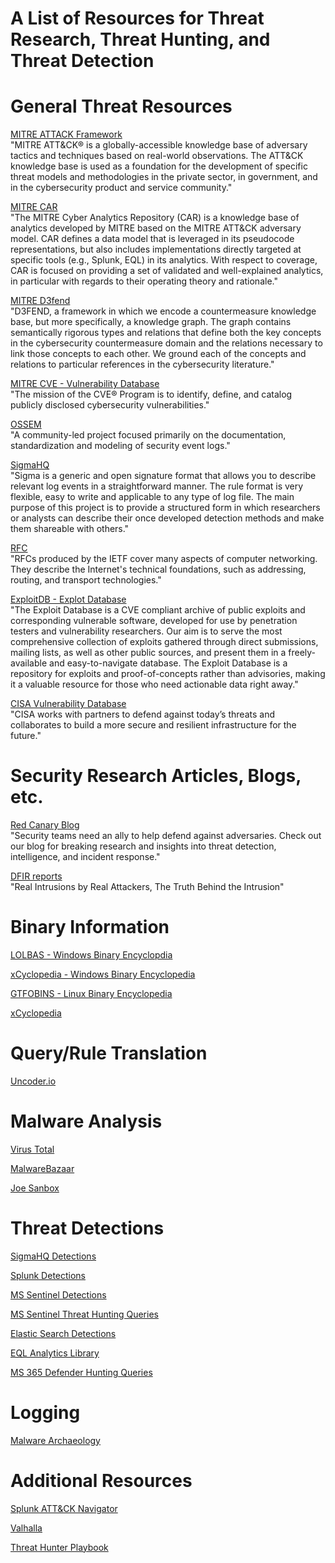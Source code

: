 # A List of Resources for Threat Research, Threat Hunting, and Threat Detection

# General Threat Resources

[MITRE ATTACK Framework](https://attack.mitre.org/)
<br>"MITRE ATT&CK® is a globally-accessible knowledge base of adversary tactics and techniques based on real-world observations. The ATT&CK knowledge base is used as a foundation for the development of specific threat models and methodologies in the private sector, in government, and in the cybersecurity product and service community."

[MITRE CAR](https://car.mitre.org/coverage/)
<br>"The MITRE Cyber Analytics Repository (CAR) is a knowledge base of analytics developed by MITRE based on the MITRE ATT&CK adversary model. CAR defines a data model that is leveraged in its pseudocode representations, but also includes implementations directly targeted at specific tools (e.g., Splunk, EQL) in its analytics. With respect to coverage, CAR is focused on providing a set of validated and well-explained analytics, in particular with regards to their operating theory and rationale."

[MITRE D3fend](https://d3fend.mitre.org/)
<br>"D3FEND, a framework in which we encode a countermeasure knowledge base, but more specifically, a knowledge graph. The graph contains semantically rigorous types and relations that define both the key concepts in the cybersecurity countermeasure domain and the relations necessary to link those concepts to each other. We ground each of the concepts and relations to particular references in the cybersecurity literature."

[MITRE CVE - Vulnerability Database](https://cve.mitre.org/)
<br>"The mission of the CVE® Program is to identify, define, and catalog publicly disclosed cybersecurity vulnerabilities."


[OSSEM](https://github.com/OTRF/OSSEM)
<br>"A community-led project focused primarily on the documentation, standardization and modeling of security event logs."

[SigmaHQ](https://github.com/SigmaHQ/sigma)
<br>"Sigma is a generic and open signature format that allows you to describe relevant log events in a straightforward manner. The rule format is very flexible, easy to write and applicable to any type of log file. The main purpose of this project is to provide a structured form in which researchers or analysts can describe their once developed detection methods and make them shareable with others."

[RFC](https://www.ietf.org/standards/rfcs/)
<br>"RFCs produced by the IETF cover many aspects of computer networking. They describe the Internet's technical foundations, such as addressing, routing, and transport technologies."

[ExploitDB - Explot Database](https://www.exploit-db.com/)
<br>"The Exploit Database is a CVE compliant archive of public exploits and corresponding vulnerable software, developed for use by penetration testers and vulnerability researchers. Our aim is to serve the most comprehensive collection of exploits gathered through direct submissions, mailing lists, as well as other public sources, and present them in a freely-available and easy-to-navigate database. The Exploit Database is a repository for exploits and proof-of-concepts rather than advisories, making it a valuable resource for those who need actionable data right away."

[CISA Vulnerability Database](https://www.cisa.gov/known-exploited-vulnerabilities-catalog)
<br>"CISA works with partners to defend against today’s threats and collaborates to build a more secure and resilient infrastructure for the future."

# Security Research Articles, Blogs, etc. 

[Red Canary Blog](https://redcanary.com/blog/)
<br>"Security teams need an ally to help defend against adversaries. Check out our blog for breaking research and insights into threat detection, intelligence, and incident response."

[DFIR reports](https://thedfirreport.com/)
<br>"Real Intrusions by Real Attackers, The Truth Behind the Intrusion"


# Binary Information

[LOLBAS - Windows Binary Encyclopdia](https://lolbas-project.github.io/)

[xCyclopedia - Windows Binary Encyclopedia](https://strontic.github.io/xcyclopedia/)
    
[GTFOBINS - Linux Binary Encyclopedia](https://gtfobins.github.io/)
    
[xCyclopedia](https://strontic.github.io/xcyclopedia/)


# Query/Rule Translation

[Uncoder.io](https://uncoder.io/)

    
# Malware Analysis

[Virus Total](https://www.virustotal.com/gui/home/upload)

[MalwareBazaar](https://bazaar.abuse.ch/)

[Joe Sanbox](https://www.joesandbox.com/#windows)
    


# Threat Detections

[SigmaHQ Detections](https://github.com/SigmaHQ/sigma)

[Splunk Detections](https://github.com/splunk/security_content)

[MS Sentinel Detections](https://github.com/Azure/Azure-Sentinel/tree/master/Detections)

[MS Sentinel Threat Hunting Queries](https://github.com/Azure/Azure-Sentinel/tree/master/Hunting%20Queries)

[Elastic Search Detections](https://github.com/elastic/detection-rules)

[EQL Analytics Library](https://eqllib.readthedocs.io/en/latest/atomicblue.html)

[MS 365 Defender Hunting Queries](https://github.com/microsoft/Microsoft-365-Defender-Hunting-Queries)


# Logging 

[Malware Archaeology](https://www.malwarearchaeology.com/cheat-sheets)


# Additional Resources

[Splunk ATT&CK Navigator](https://mitremap.splunkresearch.com/)

[Valhalla](https://valhalla.nextron-systems.com/)

[Threat Hunter Playbook](https://github.com/OTRF/ThreatHunter-Playbook)





